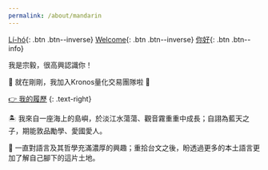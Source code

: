 ```yaml
---
permalink: /about/mandarin
---
```


[Lí-hó](/about/){: .btn .btn--inverse}
[Welcome](/about/english){: .btn .btn--inverse}
[你好](/about/mandarin){: .btn .btn--info}

我是宗毅，很高興認識你！

:rocket:
就在剛剛，我加入Kronos量化交易團隊啦 :tada:

[:point_right: 我的履歷](/about/resume.pdf)
{: .text-right}

:desert_island:
我來自一座海上的島嶼，於淡江水蕩蕩、觀音霧重重中成長；自詡為藍天之子，期能敦品勵學、愛國愛人。

:musical_note: 一直對語言及其哲學充滿濃厚的興趣；重拾台文之後，盼透過更多的本土語言更加了解自己腳下的這片土地。